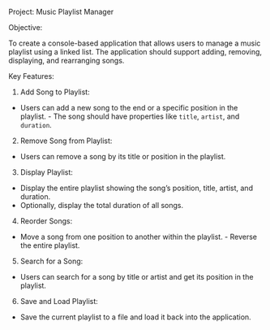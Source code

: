 Project: Music Playlist Manager
						
Objective:
						
To create a console-based application that allows users to manage a music playlist using a linked list. The application should support adding, removing, displaying, and rearranging songs.
						
Key Features:
						
1. Add Song to Playlist:
 - Users can add a new song to the end or a specific position in the playlist. - The song should have properties like `title`, `artist`, and `duration`.
						
2. Remove Song from Playlist:
 - Users can remove a song by its title or position in the playlist.
						
3. Display Playlist:
 - Display the entire playlist showing the song’s position, title, artist, and duration.
 - Optionally, display the total duration of all songs.
						
4. Reorder Songs:
 - Move a song from one position to another within the playlist. - Reverse the entire playlist.
						
5. Search for a Song:
 - Users can search for a song by title or artist and get its position in the playlist.
						
6. Save and Load Playlist:
 - Save the current playlist to a file and load it back into the application.
